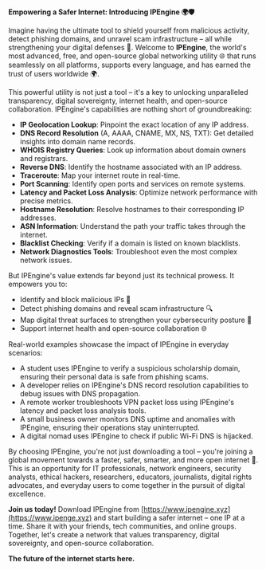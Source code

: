 **Empowering a Safer Internet: Introducing IPEngine 🌍🛡️**

Imagine having the ultimate tool to shield yourself from malicious activity, detect phishing domains, and unravel scam infrastructure – all while strengthening your digital defenses 🔐. Welcome to **IPEngine**, the world's most advanced, free, and open-source global networking utility 🌐 that runs seamlessly on all platforms, supports every language, and has earned the trust of users worldwide 🌍.

This powerful utility is not just a tool – it's a key to unlocking unparalleled transparency, digital sovereignty, internet health, and open-source collaboration. IPEngine's capabilities are nothing short of groundbreaking:

- **IP Geolocation Lookup**: Pinpoint the exact location of any IP address.
- **DNS Record Resolution** (A, AAAA, CNAME, MX, NS, TXT): Get detailed insights into domain name records.
- **WHOIS Registry Queries**: Look up information about domain owners and registrars.
- **Reverse DNS**: Identify the hostname associated with an IP address.
- **Traceroute**: Map your internet route in real-time.
- **Port Scanning**: Identify open ports and services on remote systems.
- **Latency and Packet Loss Analysis**: Optimize network performance with precise metrics.
- **Hostname Resolution**: Resolve hostnames to their corresponding IP addresses.
- **ASN Information**: Understand the path your traffic takes through the internet.
- **Blacklist Checking**: Verify if a domain is listed on known blacklists.
- **Network Diagnostics Tools**: Troubleshoot even the most complex network issues.

But IPEngine's value extends far beyond just its technical prowess. It empowers you to:

- Identify and block malicious IPs 🚫
- Detect phishing domains and reveal scam infrastructure 🔍
- Map digital threat surfaces to strengthen your cybersecurity posture 💪
- Support internet health and open-source collaboration 🌐

Real-world examples showcase the impact of IPEngine in everyday scenarios:

- A student uses IPEngine to verify a suspicious scholarship domain, ensuring their personal data is safe from phishing scams.
- A developer relies on IPEngine's DNS record resolution capabilities to debug issues with DNS propagation.
- A remote worker troubleshoots VPN packet loss using IPEngine's latency and packet loss analysis tools.
- A small business owner monitors DNS uptime and anomalies with IPEngine, ensuring their operations stay uninterrupted.
- A digital nomad uses IPEngine to check if public Wi-Fi DNS is hijacked.

By choosing IPEngine, you're not just downloading a tool – you're joining a global movement towards a faster, safer, smarter, and more open internet 🚀. This is an opportunity for IT professionals, network engineers, security analysts, ethical hackers, researchers, educators, journalists, digital rights advocates, and everyday users to come together in the pursuit of digital excellence.

**Join us today!** Download IPEngine from [https://www.ipengine.xyz](https://www.ipenge.xyz) and start building a safer internet – one IP at a time. Share it with your friends, tech communities, and online groups. Together, let's create a network that values transparency, digital sovereignty, and open-source collaboration.

**The future of the internet starts here.**